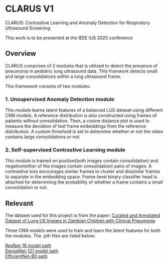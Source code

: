 
# CLARUS V1

CLARUS: Contrastive Learning and Anomaly Detection for Respiratory Ultrasound Screening 

This work is to be presented at the IEEE IUS 2025 conference


## Overview

CLARUS comprises of 2 modules that is utilized to detect the presence of pneumonia in pediatric lung ultrasound data. This framwork detects small and large consolidations within a lung ultrasound frame.

This framework consists of two modules:
### 1. Unsupervised Anomaly Detection module 
This module learns latent features of a balanced LUS dataset using different CNN models. A reference distribution is also constructed using frames of patients without consolidation. Then, a cosine distance plot is used to measure the deviation of test frame embeddings from the reference distribution. A custom threshold is set to determine whether or not the video contains large consolidations or not. 
 

### 2. Self-supervised Contrastive Learning module 

This module is trained on positive(both images contain consolidation) and negative(either of the images contain consolidation) pairs of images. A contrastive loss encourages similar frames to cluster and dissimilar frames to separate in the embedding space. Frame-level binary classifier head is attached for determining the probability of whether a frame contains a small consolidation or not.


## Relevant

The dataset used for this project is from the paper: [Curated and Annotated Dataset of Lung US Images in Zambian Children with Clinical Pneumonia](https://pubmed.ncbi.nlm.nih.gov/38381039/)

Three CNN models were used to train and learn the latent features for both the modules. The .pth files are listed below:

[ResNet-18 model path](https://www.dropbox.com/scl/fi/0pp83yfrg10p7bigar9r4/trained_resnet18_contrastive_with_classifier_ssl.pth?rlkey=sdxj5uarxyw9ibv5lsw9u0ctr&st=cinbdjs9&dl=0)\
[DenseNet-121 model path](https://www.dropbox.com/scl/fi/n574ewhk0l0bnotjnm24q/trained_densenet121_contrastive_with_classifier_ssl.pth?rlkey=vycfaqgj38k5zhg345tzl5r94&st=zqkbr932&dl=0)\
[EfficientNet-B0 path](https://www.dropbox.com/scl/fi/c062f5yikd2wbice7wowb/trained_efficientnet_contrastive_with_classifier_ssl.pth?rlkey=kropnhj6g74l0no2cphtwpey4&st=1dr3mhuk&dl=0)

